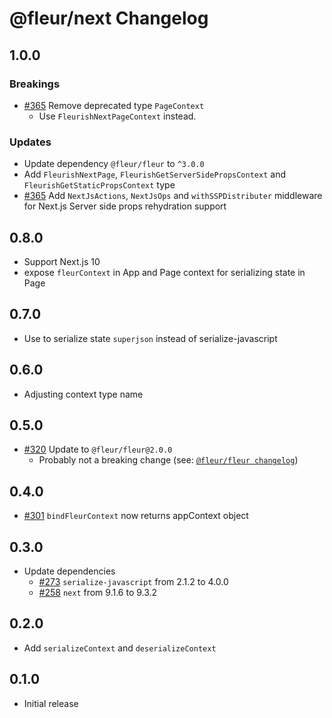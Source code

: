 # @fleur/next Changelog

## 1.0.0

### Breakings

- [#365](https://github.com/fleur-js/fleur/pull/365) Remove deprecated type `PageContext`
  - Use `FleurishNextPageContext` instead.

### Updates

- Update dependency `@fleur/fleur` to `^3.0.0`
- Add `FleurishNextPage`, `FleurishGetServerSidePropsContext` and `FleurishGetStaticPropsContext` type
- [#365](https://github.com/fleur-js/fleur/pull/365) Add `NextJsActions`, `NextJsOps` and `withSSPDistributer` middleware for Next.js Server side props rehydration support

## 0.8.0

- Support Next.js 10
- expose `fleurContext` in App and Page context for serializing state in Page

## 0.7.0

- Use to serialize state `superjson` instead of serialize-javascript

## 0.6.0

- Adjusting context type name

## 0.5.0

- [#320](https://github.com/fleur-js/fleur/pull/320) Update to `@fleur/fleur@2.0.0`
  - Probably not a breaking change (see: [`@fleur/fleur changelog`](https://github.com/fleur-js/fleur/blob/6f5c903079df855a1180d21a5e745594b5b9e7c2/packages/fleur/CHANGELOG.md))

## 0.4.0
- [#301](https://github.com/fleur-js/fleur/pull/301) `bindFleurContext` now returns appContext object

## 0.3.0

- Update dependencies
  - [#273](https://github.com/fleur-js/fleur/pull/273) `serialize-javascript` from 2.1.2 to 4.0.0
  - [#258](https://github.com/fleur-js/fleur/pull/258) `next` from 9.1.6 to 9.3.2

## 0.2.0

- Add `serializeContext` and `deserializeContext`

## 0.1.0

- Initial release
